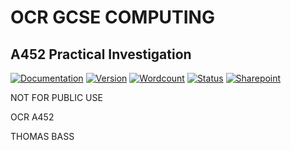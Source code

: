 # OCR GCSE COMPUTING
## A452 Practical Investigation

[![Documentation](https://img.shields.io/badge/documentation-Draft1-brightgreen.svg)]()
[![Version](https://img.shields.io/badge/version-Release--1-brightgreen.svg)](https://github.com/electric-blue-green/GSCE-Coursework-Weblang-Q3-TrafficLights/releases)
[![Wordcount](https://img.shields.io/badge/wordcount-1778-red.svg)](http://app.uio.no/ifi/texcount/online.php)
[![Status](https://img.shields.io/badge/status-Pending--Submission-red.svg)]()
[![Sharepoint](https://img.shields.io/badge/sharepoint-ComputingCoursework-8158f9.svg?style=social)](https://tasks.office.com/rgshw.onmicrosoft.com/en-GB/Home/PlanViews/3Kba8GTx70Cn-PL5xPL38ZYAAMD1)


NOT FOR PUBLIC USE

OCR A452

THOMAS BASS
